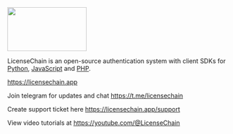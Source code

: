 <img src="[https://cdn.keyauth.cc/v2/assets/media/logos/logo-1-dark.png](https://licensechain.app/assets/logo.png)" alt="" width="180" height="100">

LicenseChain is an open-source authentication system with client SDKs for [Python](https://github.com/LicenseChain/LicenseChain-Python-Example), [JavaScript](https://github.com/LicenseChain/LicenseChain-JS-Example) and [PHP](https://github.com/LicenseChain/LicenseChain-PHP-Example).

https://licensechain.app

Join telegram for updates and chat https://t.me/licensechain

Create support ticket here https://licensechain.app/support

View video tutorials at https://youtube.com/@LicenseChain
